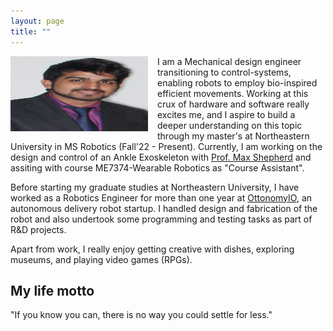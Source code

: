```yaml
---
layout: page
title: ""
---
```


<img align="left" width="220" height="120" src="/assets/my_photo.jpg" style="padding-right: 15px; padding-bottom: 15px;">

I am a Mechanical design engineer transitioning to control-systems, enabling robots to employ bio-inspired efficient movements. Working at this crux of hardware and software really excites me, and I aspire to build a deeper understanding on this topic through my master's at Northeastern University in MS Robotics (Fall'22 - Present). Currently, I am working on the design and control of an Ankle Exoskeleton with [Prof. Max Shepherd](https://coe.northeastern.edu/people/shepherd-maxwell/) and assiting with course ME7374-Wearable Robotics as "Course Assistant".

Before starting my graduate studies at Northeastern University, I have worked as a Robotics Engineer for more than one year at [OttonomyIO](https://ottonomy.io/), an autonomous delivery robot startup. I handled design and fabrication of the robot and also undertook some programming and testing tasks as part of R&D projects.

Apart from work, I really enjoy getting creative with dishes, exploring museums, and playing video games (RPGs).

## My life motto
"If you know you can, there is no way you could settle for less."
